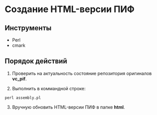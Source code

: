 # Создание HTML-версии ПИФ

## Инструменты

- Perl
- cmark

## Порядок действий

1. Проверить на актуальность состояние репозитория оригиналов **vc_pif**.

2. Выполнить в коммандной строке:

```
perl assembly.pl
```

3. Вручную обновить HTML-версии ПИФ в папке **html**.
